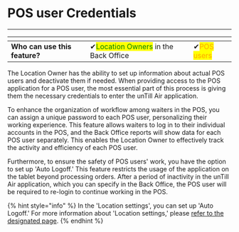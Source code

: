 # POS user Credentials

***

<table data-card-size="large" data-view="cards"><thead><tr><th></th><th></th><th></th></tr></thead><tbody><tr><td><strong>Who can use this feature?</strong></td><td><span data-gb-custom-inline data-tag="emoji" data-code="2714">✔</span><mark style="color:green;">Location Owners</mark> in the Back Office</td><td><span data-gb-custom-inline data-tag="emoji" data-code="2714">✔</span><mark style="color:orange;">POS users</mark></td></tr></tbody></table>

The Location Owner has the ability to set up information about actual POS users and deactivate them if needed. When providing access to the POS application for a POS user, the most essential part of this process is giving them the necessary credentials to enter the unTill Air application.

To enhance the organization of workflow among waiters in the POS, you can assign a unique password to each POS user, personalizing their working experience. This feature allows waiters to log in to their individual accounts in the POS, and the Back Office reports will show data for each POS user separately. This enables the Location Owner to effectively track the activity and efficiency of each POS user.

Furthermore, to ensure the safety of POS users' work, you have the option to set up 'Auto Logoff.' This feature restricts the usage of the application on the tablet beyond processing orders. After a period of inactivity in the unTill Air application, which you can specify in the Back Office, the POS user will be required to re-login to continue working in the POS.

{% hint style="info" %}
In the 'Location settings', you can set up 'Auto Logoff.' For more information about 'Location settings,' please [refer to the designated page](../locations/location-settings.md).
{% endhint %}
